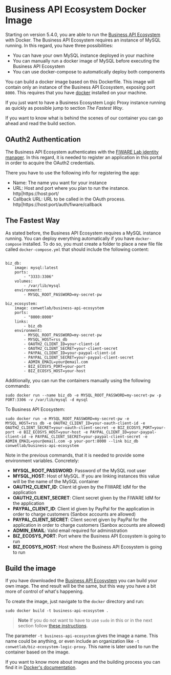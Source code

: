 # Business API Ecosystem Docker Image

Starting on version 5.4.0, you are able to run the [Business API Ecosystem](https://github.com/FIWARE-TMForum/Business-API-Ecosystem) with Docker. The Business API Ecosystem requires an instance of MySQL running. In this regard, you have three possibilities:
* You can have your own MySQL instance deployed in your machine
* You can manually run a docker image of MySQL before executing the Business API Ecosystem
* You can use docker-compose to automatically deploy both components

You can build a docker image based on this Dockerfile. This image will contain only an instance of the Business API Ecosystem, exposing port `8000`. This requires that you have [docker](https://docs.docker.com/installation/) installed on your machine.

If you just want to have a Business Ecosystem Logic Proxy instance running as quickly as possible jump to section *The Fastest Way*.

If you want to know what is behind the scenes of our container you can go ahead and read the build section.

## OAuth2 Authentication

The Business API Ecosystem authenticates with the [FIWARE Lab identity manager](https://account.lab.fiware.org). In this regard, it is needed to register an application in this portal in order to acquire the OAuth2 credentials.

There you have to use the following info for registering the app:
* Name: The name you want for your instance
* URL: Host and port where you plan to run the instance. http|https://host:port/
* Callback URL: URL to be called in the OAuth process. http|https://host:port/auth/fiware/callback

## The Fastest Way

As stated before, the Business API Ecosystem requires a MySQL instance running. You can deploy everything automatically if you have `docker-compose`
installed. To do so, you must create a folder to place a new file file called `docker-compose.yml` that should include the following content:

```

biz_db:
    image: mysql:latest
    ports:
        - "3333:3306"
    volumes:
        - /var/lib/mysql
    environment:
        - MYSQL_ROOT_PASSWORD=my-secret-pw

biz_ecosystem:
    image: conwetlab/business-api-ecosystem
    ports:
        - "8000:8000"
    links:
        - biz_db
    environment:
        - MYSQL_ROOT_PASSWORD=my-secret-pw
        - MYSQL_HOST=rss_db
        - OAUTH2_CLIENT_ID=your-client-id
        - OAUTH2_CLIENT_SECRET=your-client-secret
        - PAYPAL_CLIENT_ID=your-paypal-client-id
        - PAYPAL_CLIENT_SECRET=your-paypal-client-secret
        - ADMIN_EMAIL=your@email.com
        - BIZ_ECOSYS_PORT=your-port
        - BIZ_ECOSYS_HOST=your-host

```
Additionally, you can run the containers manually using the following commands:

```
sudo docker run --name biz_db -e MYSQL_ROOT_PASSWORD=my-secret-pw -p PORT:3306 -v /var/lib/mysql -d mysql
```

To Business API Ecosystem:

```
sudo docker run -e MYSQL_ROOT_PASSWORD=my-secret-pw -e MYSQL_HOST=rss_db -e OAUTH2_CLIENT_ID=your-oauth-client-id -e OAUTH2_CLIENT_SECRET=your-oauth-client-secret -e BIZ_ECOSYS_PORT=your-port -e BIZ_ECOSYS_HOST=your-host -e PAYPAL_CLIENT_ID=your-paypal-client-id -e PAYPAL_CLIENT_SECRET=your-paypal-client-secret -e ADMIN_EMAIL=your@email.com -p your-port:8000 --link biz_db conwetlab/business-api-ecosystem
```

Note in the previous commands, that it is needed to provide some environment variables. Concretely:

* **MYSQL_ROOT_PASSWORD**: Password of the MySQL root user 
* **MYSQL_HOST**: Host of MySQL. If you are linking instances this value will be the name of the MySQL container
* **OAUTH2_CLIENT_ID**: Client id given by the FIWARE IdM for the application
* **OAUTH2_CLIENT_SECRET**: Client secret given by the FIWARE IdM for the application
* **PAYPAL_CLIENT_ID**: Client id given by PayPal for the application in order to charge customers (Sanbox accounts are allowed)
* **PAYPAL_CLIENT_SECRET**: Client secret given by PayPal for the application in order to charge customers (Sanbox accounts are allowed)
* **ADMIN_EMAIL**: Valid email required for administration
* **BIZ_ECOSYS_PORT**: Port where the Business API Ecosystem is going to run
* **BIZ_ECOSYS_HOST**: Host where the Business API Ecosystem is going to run

## Build the image

If you have downloaded the [Business API Ecosystem](https://github.com/FIWARE-TMForum/Business-API-Ecosystem) you can 
build your own image. The end result will be the same, but this way you have a bit more of control of what's happening.

To create the image, just navigate to the `docker` directory and run:

    sudo docker build -t business-api-ecosystem .

> **Note**
> If you do not want to have to use `sudo` in this or in the next section follow [these instructions](http://askubuntu.com/questions/477551/how-can-i-use-docker-without-sudo).


The parameter `-t business-api-ecosystem` gives the image a name. This name could be anything, or even include an organization like `-t conwetlab/biz-ecosystem-logic-proxy`. This name is later used to run the container based on the image.

If you want to know more about images and the building process you can find it in [Docker's documentation](https://docs.docker.com/userguide/dockerimages/).
